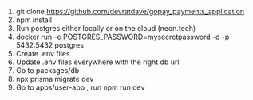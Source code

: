 1. git clone https://github.com/devratdave/gopay_payments_application
2. npm install
3. Run postgres either locally or on the cloud (neon.tech)
4. docker run  -e POSTGRES_PASSWORD=mysecretpassword -d -p 5432:5432 postgres
5. Create .env files
6. Update .env files everywhere with the right db url
7. Go to packages/db
8. npx prisma migrate dev
9. Go to apps/user-app , run npm run dev